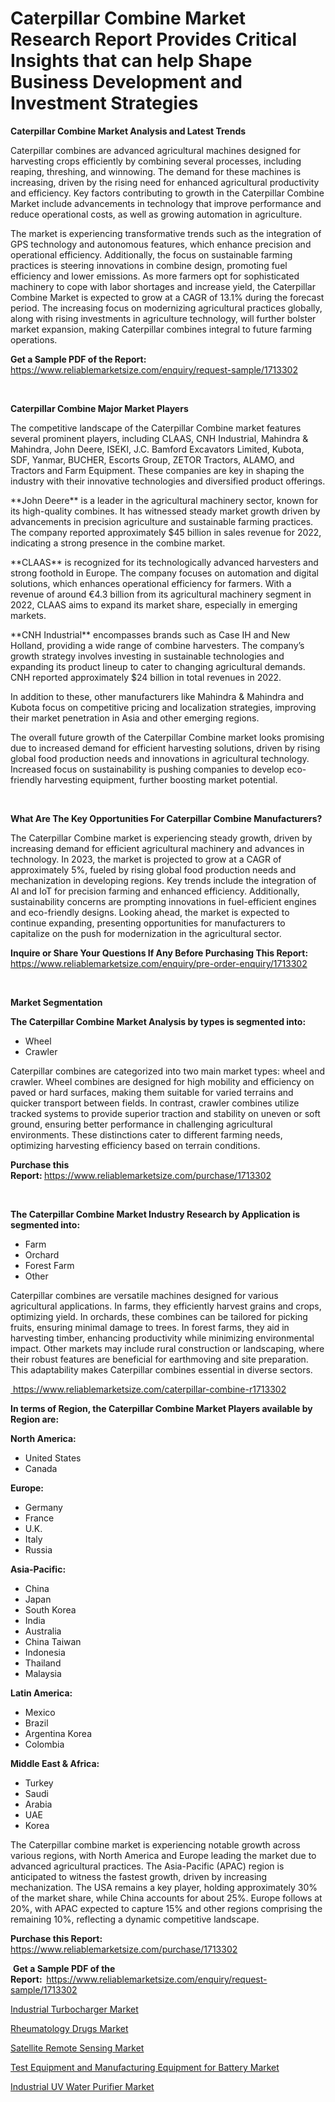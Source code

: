 <p><h1>Caterpillar Combine Market Research Report Provides Critical Insights that can help Shape Business Development and Investment Strategies</h1></p><p><strong>Caterpillar Combine Market Analysis and Latest Trends</strong></p>
<p><p>Caterpillar combines are advanced agricultural machines designed for harvesting crops efficiently by combining several processes, including reaping, threshing, and winnowing. The demand for these machines is increasing, driven by the rising need for enhanced agricultural productivity and efficiency. Key factors contributing to growth in the Caterpillar Combine Market include advancements in technology that improve performance and reduce operational costs, as well as growing automation in agriculture.</p><p>The market is experiencing transformative trends such as the integration of GPS technology and autonomous features, which enhance precision and operational efficiency. Additionally, the focus on sustainable farming practices is steering innovations in combine design, promoting fuel efficiency and lower emissions. As more farmers opt for sophisticated machinery to cope with labor shortages and increase yield, the Caterpillar Combine Market is expected to grow at a CAGR of 13.1% during the forecast period. The increasing focus on modernizing agricultural practices globally, along with rising investments in agriculture technology, will further bolster market expansion, making Caterpillar combines integral to future farming operations.</p></p>
<p><strong>Get a Sample PDF of the Report:&nbsp;</strong> <a href="https://www.reliablemarketsize.com/enquiry/request-sample/1713302?utm_campaign=1600&utm_medium=2&utm_source=Github&utm_content=ia&utm_term=22102024&utm_id=caterpillar-combine">https://www.reliablemarketsize.com/enquiry/request-sample/1713302</a></p>
<p>&nbsp;</p>
<p><strong>Caterpillar Combine Major Market Players</strong></p>
<p><p>The competitive landscape of the Caterpillar Combine market features several prominent players, including CLAAS, CNH Industrial, Mahindra & Mahindra, John Deere, ISEKI, J.C. Bamford Excavators Limited, Kubota, SDF, Yanmar, BUCHER, Escorts Group, ZETOR Tractors, ALAMO, and Tractors and Farm Equipment. These companies are key in shaping the industry with their innovative technologies and diversified product offerings.</p><p>**John Deere** is a leader in the agricultural machinery sector, known for its high-quality combines. It has witnessed steady market growth driven by advancements in precision agriculture and sustainable farming practices. The company reported approximately $45 billion in sales revenue for 2022, indicating a strong presence in the combine market.</p><p>**CLAAS** is recognized for its technologically advanced harvesters and strong foothold in Europe. The company focuses on automation and digital solutions, which enhances operational efficiency for farmers. With a revenue of around €4.3 billion from its agricultural machinery segment in 2022, CLAAS aims to expand its market share, especially in emerging markets.</p><p>**CNH Industrial** encompasses brands such as Case IH and New Holland, providing a wide range of combine harvesters. The company’s growth strategy involves investing in sustainable technologies and expanding its product lineup to cater to changing agricultural demands. CNH reported approximately $24 billion in total revenues in 2022.</p><p>In addition to these, other manufacturers like Mahindra & Mahindra and Kubota focus on competitive pricing and localization strategies, improving their market penetration in Asia and other emerging regions.</p><p>The overall future growth of the Caterpillar Combine market looks promising due to increased demand for efficient harvesting solutions, driven by rising global food production needs and innovations in agricultural technology. Increased focus on sustainability is pushing companies to develop eco-friendly harvesting equipment, further boosting market potential.</p></p>
<p>&nbsp;</p>
<p><strong>What Are The Key Opportunities For Caterpillar Combine Manufacturers?</strong></p>
<p><p>The Caterpillar Combine market is experiencing steady growth, driven by increasing demand for efficient agricultural machinery and advances in technology. In 2023, the market is projected to grow at a CAGR of approximately 5%, fueled by rising global food production needs and mechanization in developing regions. Key trends include the integration of AI and IoT for precision farming and enhanced efficiency. Additionally, sustainability concerns are prompting innovations in fuel-efficient engines and eco-friendly designs. Looking ahead, the market is expected to continue expanding, presenting opportunities for manufacturers to capitalize on the push for modernization in the agricultural sector.</p></p>
<p><strong>Inquire or Share Your Questions If Any Before Purchasing This Report:</strong> <a href="https://www.reliablemarketsize.com/enquiry/pre-order-enquiry/1713302?utm_campaign=1600&utm_medium=2&utm_source=Github&utm_content=ia&utm_term=22102024&utm_id=caterpillar-combine">https://www.reliablemarketsize.com/enquiry/pre-order-enquiry/1713302</a></p>
<p>&nbsp;</p>
<p><strong>Market Segmentation</strong></p>
<p><strong>The Caterpillar Combine Market Analysis by types is segmented into:</strong></p>
<p><ul><li>Wheel</li><li>Crawler</li></ul></p>
<p><p>Caterpillar combines are categorized into two main market types: wheel and crawler. Wheel combines are designed for high mobility and efficiency on paved or hard surfaces, making them suitable for varied terrains and quicker transport between fields. In contrast, crawler combines utilize tracked systems to provide superior traction and stability on uneven or soft ground, ensuring better performance in challenging agricultural environments. These distinctions cater to different farming needs, optimizing harvesting efficiency based on terrain conditions.</p></p>
<p><strong>Purchase this Report:&nbsp;</strong><a href="https://www.reliablemarketsize.com/purchase/1713302?utm_campaign=1600&utm_medium=2&utm_source=Github&utm_content=ia&utm_term=22102024&utm_id=caterpillar-combine">https://www.reliablemarketsize.com/purchase/1713302</a></p>
<p>&nbsp;</p>
<p><strong>The Caterpillar Combine Market Industry Research by Application is segmented into:</strong></p>
<p><ul><li>Farm</li><li>Orchard</li><li>Forest Farm</li><li>Other</li></ul></p>
<p><p>Caterpillar combines are versatile machines designed for various agricultural applications. In farms, they efficiently harvest grains and crops, optimizing yield. In orchards, these combines can be tailored for picking fruits, ensuring minimal damage to trees. In forest farms, they aid in harvesting timber, enhancing productivity while minimizing environmental impact. Other markets may include rural construction or landscaping, where their robust features are beneficial for earthmoving and site preparation. This adaptability makes Caterpillar combines essential in diverse sectors.</p></p>
<p><a href="https://www.reliablemarketsize.com/caterpillar-combine-r1713302?utm_campaign=1600&utm_medium=2&utm_source=Github&utm_content=ia&utm_term=22102024&utm_id=caterpillar-combine">&nbsp;https://www.reliablemarketsize.com/caterpillar-combine-r1713302</a></p>
<p><strong>In terms of Region, the Caterpillar Combine Market Players available by Region are:</strong></p>
<p>
    <p> <strong> North America: </strong>
        <ul>
            <li>United States</li>
            <li>Canada</li>
        </ul>
        </p> 
    <p> <strong> Europe: </strong>
        <ul>
            <li>Germany</li>
            <li>France</li>
            <li>U.K.</li>
            <li>Italy</li>
            <li>Russia</li>
        </ul>
        </p> 
    <p> <strong> Asia-Pacific: </strong>
        <ul>
            <li>China</li>
            <li>Japan</li>
            <li>South Korea</li>
            <li>India</li>
            <li>Australia</li>
            <li>China Taiwan</li>
            <li>Indonesia</li>
            <li>Thailand</li>
            <li>Malaysia</li>
        </ul>
        </p> 
    <p> <strong> Latin America: </strong>
        <ul>
            <li>Mexico</li>
            <li>Brazil</li>
            <li>Argentina Korea</li>
            <li>Colombia</li>
        </ul>
        </p> 
    <p> <strong> Middle East & Africa: </strong>
        <ul>
            <li>Turkey</li>
            <li>Saudi</li>
            <li>Arabia</li>
            <li>UAE</li>
            <li>Korea</li>
        </ul>
    </p>
    </p>
<p><p>The Caterpillar combine market is experiencing notable growth across various regions, with North America and Europe leading the market due to advanced agricultural practices. The Asia-Pacific (APAC) region is anticipated to witness the fastest growth, driven by increasing mechanization. The USA remains a key player, holding approximately 30% of the market share, while China accounts for about 25%. Europe follows at 20%, with APAC expected to capture 15% and other regions comprising the remaining 10%, reflecting a dynamic competitive landscape.</p></p>
<p><strong>Purchase this Report: </strong><a href="https://www.reliablemarketsize.com/purchase/1713302?utm_campaign=1600&utm_medium=2&utm_source=Github&utm_content=ia&utm_term=22102024&utm_id=caterpillar-combine">https://www.reliablemarketsize.com/purchase/1713302</a></p>
<p>&nbsp;<strong>Get a Sample PDF of the Report:&nbsp;&nbsp;</strong><a href="https://www.reliablemarketsize.com/enquiry/request-sample/1713302?utm_campaign=1600&utm_medium=2&utm_source=Github&utm_content=ia&utm_term=22102024&utm_id=caterpillar-combine">https://www.reliablemarketsize.com/enquiry/request-sample/1713302</a></p>
<p><strong></strong></p>
<p><p><a href="https://issuu.com/reportprime-2/docs/industrial-turbocharger-market-size_087a72459d233c?utm_campaign=1600&utm_medium=2&utm_source=Github&utm_content=ia&utm_term=22102024&utm_id=caterpillar-combine">Industrial Turbocharger Market</a></p><p><a href="https://www.linkedin.com/pulse/rheumatology-drugs-market-strategic-insights-product-evolution-1q2ce?utm_campaign=1600&utm_medium=2&utm_source=Github&utm_content=ia&utm_term=22102024&utm_id=caterpillar-combine">Rheumatology Drugs Market</a></p><p><a href="https://www.linkedin.com/pulse/satellite-remote-sensing-market-size-share-trends-analysis-cunfe?utm_campaign=1600&utm_medium=2&utm_source=Github&utm_content=ia&utm_term=22102024&utm_id=caterpillar-combine">Satellite Remote Sensing Market</a></p><p><a href="https://github.com/santosh758595/Market-Research-Report-List-6/blob/main/test-equipment-and-manufacturing-equipment-for-battery-market.md?utm_campaign=1600&utm_medium=2&utm_source=Github&utm_content=ia&utm_term=22102024&utm_id=caterpillar-combine">Test Equipment and Manufacturing Equipment for Battery Market</a></p><p><a href="https://issuu.com/reportprime-2/docs/industrial-uv-water-purifier-market_1f51ec2cbbb21f?utm_campaign=1600&utm_medium=2&utm_source=Github&utm_content=ia&utm_term=22102024&utm_id=caterpillar-combine">Industrial UV Water Purifier Market</a></p></p>